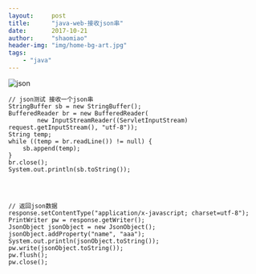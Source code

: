 ```yaml
---
layout:     post
title:      "java-web-接收json串"
date:       2017-10-21
author:     "shaomiao"
header-img: "img/home-bg-art.jpg"
tags:
    - "java"
---
```

![json](http://upload-images.jianshu.io/upload_images/2590671-827e6b185d2ae379.png?imageMogr2/auto-orient/strip%7CimageView2/2/w/1240)



	// json测试 接收一个json串
	StringBuffer sb = new StringBuffer();
	BufferedReader br = new BufferedReader(
			new InputStreamReader((ServletInputStream) request.getInputStream(), "utf-8"));
	String temp;
	while ((temp = br.readLine()) != null) {
		sb.append(temp);
	}
	br.close();
	System.out.println(sb.toString());




	// 返回json数据
	response.setContentType("application/x-javascript; charset=utf-8");  
	PrintWriter pw = response.getWriter();  
	JsonObject jsonObject = new JsonObject();
	jsonObject.addProperty("name", "aaa");
	System.out.println(jsonObject.toString());
	pw.write(jsonObject.toString());  
	pw.flush();  
	pw.close();
